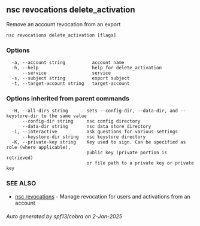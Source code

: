 ## nsc revocations delete_activation

Remove an account revocation from an export

```
nsc revocations delete_activation [flags]
```

### Options

```
  -a, --account string          account name
  -h, --help                    help for delete_activation
      --service                 service
  -s, --subject string          export subject
  -t, --target-account string   target-account
```

### Options inherited from parent commands

```
  -H, --all-dirs string       sets --config-dir, --data-dir, and --keystore-dir to the same value
      --config-dir string     nsc config directory
      --data-dir string       nsc data store directory
  -i, --interactive           ask questions for various settings
      --keystore-dir string   nsc keystore directory
  -K, --private-key string    Key used to sign. Can be specified as role (where applicable),
                              public key (private portion is retrieved)
                              or file path to a private key or private key 
```

### SEE ALSO

* [nsc revocations](nsc_revocations.md)	 - Manage revocation for users and activations from an account

###### Auto generated by spf13/cobra on 2-Jan-2025
